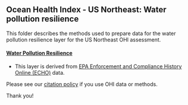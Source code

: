 ## Ocean Health Index - US Northeast: Water pollution resilience

This folder describes the methods used to prepare data for the water pollution resilience layer for the US Northeast OHI assessment. 


#### [Water Pollution Resilience](https://ohi-northeast.github.io/ne-prep/prep/resilience/ecological/water_pollution.html)
- This layer is derived from [EPA Enforcement and Compliance History Online (ECHO)](https://echo.epa.gov) data.


Please see our [citation policy](http://ohi-science.org/citation-policy/) if you use OHI data or methods.

Thank you!

